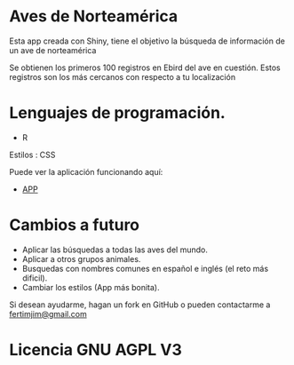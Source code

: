 # Aves de Norteamérica

Esta app creada con Shiny, tiene el objetivo la búsqueda de información de 
un ave de norteamérica 

Se obtienen los primeros 100 registros en Ebird del ave en cuestión.
Estos registros son los más cercanos con respecto a tu localización 


# Lenguajes de programación.

  * R

Estilos : CSS

Puede ver la aplicación funcionando aquí:
  * [APP](https://fertimjim.shinyapps.io/mapaEbird_Gbif/)

# Cambios a futuro

  * Aplicar las búsquedas  a todas las aves del mundo.
  * Aplicar a otros grupos animales.
  * Busquedas con nombres comunes en español e inglés (el reto más dificil).
  * Cambiar los estilos (App más bonita).

 Si desean ayudarme, hagan un fork en GitHub o
 pueden contactarme a fertimjim@gmail.com

# Licencia GNU AGPL V3








